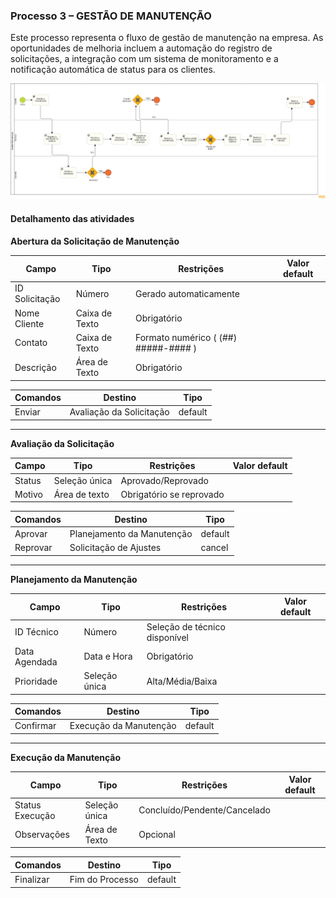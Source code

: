 ### Processo 3 – GESTÃO DE MANUTENÇÃO

Este processo representa o fluxo de gestão de manutenção na empresa. As oportunidades de melhoria incluem a automação do registro de solicitações, a integração com um sistema de monitoramento e a notificação automática de status para os clientes.

![Modelo BPMN do Processo](/docs/images/processos/gestaoManutençãoBPMN.png "Modelo BPMN do Processo.")

#### Detalhamento das atividades

**Abertura da Solicitação de Manutenção**

| **Campo**      | **Tipo**         | **Restrições**                | **Valor default** |
|---------------|-----------------|--------------------------------|-------------------|
| ID Solicitação | Número         | Gerado automaticamente        |                   |
| Nome Cliente  | Caixa de Texto  | Obrigatório                   |                   |
| Contato       | Caixa de Texto  | Formato numérico ( (##) #####-#### ) |                   |
| Descrição     | Área de Texto   | Obrigatório                   |                   |

| **Comandos**  | **Destino**                   | **Tipo** |
|--------------|------------------------------|---------|
| Enviar       | Avaliação da Solicitação     | default |

---

**Avaliação da Solicitação**

| **Campo**      | **Tipo**       | **Restrições**         | **Valor default** |
|---------------|---------------|-----------------------|-------------------|
| Status       | Seleção única  | Aprovado/Reprovado   |                   |
| Motivo       | Área de texto  | Obrigatório se reprovado |                   |

| **Comandos**  | **Destino**                      | **Tipo**   |
|--------------|---------------------------------|-----------|
| Aprovar      | Planejamento da Manutenção     | default   |
| Reprovar     | Solicitação de Ajustes         | cancel    |

---

**Planejamento da Manutenção**

| **Campo**      | **Tipo**         | **Restrições**              | **Valor default** |
|---------------|-----------------|----------------------------|-------------------|
| ID Técnico   | Número          | Seleção de técnico disponível |                   |
| Data Agendada | Data e Hora    | Obrigatório                 |                   |
| Prioridade   | Seleção única  | Alta/Média/Baixa           |                   |

| **Comandos**  | **Destino**                   | **Tipo** |
|--------------|------------------------------|---------|
| Confirmar    | Execução da Manutenção        | default |

---

**Execução da Manutenção**

| **Campo**      | **Tipo**         | **Restrições**              | **Valor default** |
|---------------|-----------------|----------------------------|-------------------|
| Status Execução | Seleção única  | Concluído/Pendente/Cancelado |                   |
| Observações   | Área de Texto   | Opcional                     |                   |

| **Comandos**  | **Destino**      | **Tipo** |
|--------------|-----------------|---------|
| Finalizar    | Fim do Processo | default |

